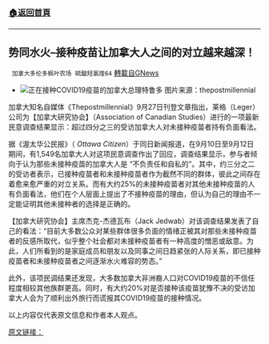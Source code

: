 ###  [:house:返回首頁](https://github.com/ourhimalayas/txt)
---


## 势同水火&#8211;接种疫苗让加拿大人之间的对立越来越深！
` 加拿大多伦多枫叶农场 硫酸羟氯喹64` [轉載自GNews](https://gnews.org/zh-hans/1559032/)

- ![](https://assets.gnews.org/wp-content/uploads/2021/05/土豆打疫苗-6-edited-5.jpg)正在接种COVID19疫苗的加拿大总理特鲁多
图片来源：thepostmillennial


加拿大知名自媒体《Thepostmillennial》9月27日刊登文章指出，莱格（Leger）公司为【加拿大研究协会】（Association of Canadian Studies）进行的一项最新民意调查结果显示：超过四分之三的受访加拿大人对未接种疫苗者持有负面看法。

据《渥太华公民报》（ *Ottawa Citizen*）于同日新闻报道，在9月10日至9月12日期间，有1,549名加拿大人对这项民意调查作出了回应，调查结果显示，参与者倾向于认为那些未接种疫苗的加拿大人是 “不负责任和自私的”。其中，约三分之二的受访者表示，已接种疫苗者和未接种疫苗者作为截然不同的群体，彼此之间存在着愈来愈严重的对立关系。而有大约25%的未接种疫苗者对其他未接种疫苗的人有负面看法，他们在个人层面上提出了不接种疫苗的理由，但认为自己的理由不一定能证明其他未接种者的选择是正确的。

【加拿大研究协会】主席杰克-杰德瓦布（Jack Jedwab）对该调查结果发表了自己的看法：“目前大多数公众对某些群体很多负面的情绪正被其对那些未接种疫苗者的反感所取代，似乎整个社会都对未接种疫苗者有一种高度的憎恶或敌意。为此，人们所看到的是家庭成员和朋友以及同事之间日趋紧张的人际关系，即已接种疫苗者和未接种疫苗者之间逐渐水火难容的势态。”

此外，该项民调结果还发现，大多数加拿大非洲裔人口对COVID19疫苗的不信任程度相较其他族群更高。同时，有大约20%对是否接种该疫苗犹豫不决的受访加拿大人会为了顺利出外旅行而谎报其COVID19疫苗的接种情况。

以上内容仅代表原文信息和作者本人观点。

[原文链接：](https://thepostmillennial.com/new-poll-shows-deepening-divide-between-vaccinated-canadians-and-the-unvaccinated)
